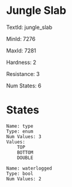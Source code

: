 # Jungle Slab

TextId: jungle_slab

MinId: 7276

MaxId: 7281

Hardness: 2

Resistance: 3


Num States: 6

# States
```
Name: type
Type: enum
Num Values: 3
Values:
    TOP
    BOTTOM
    DOUBLE

Name: waterlogged
Type: bool
Num Values: 2
```